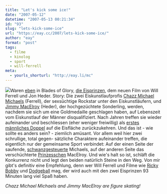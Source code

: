 ```yaml
---
title: "Let's kick some ice!"
date: "2007-05-12"
datetime: "2007-05-13 00:21:34"
id: "93"
slug: "lets-kick-some-ice"
url: "https://eay.cc/2007/lets-kick-some-ice/"
author: "eay"
format: "post"
tags:
  - filme
  - kinolog
  - sport
  - will-ferrell
meta:
  - yourls_shorturl: "http://eay.li/mc"
---
```


![](/uploads/2007/eisprinzen.jpg)Waren [eben](http://twitter.com/Eay/statuses/61673622) in Blades of Glory, [die Eisprinzen](http://www.imdb.com/title/tt0445934/), dem neuen Film von Will Ferrell und Jon Heder. Story: Die zwei Eiskunstlaufprofis [Chazz Michael Michaels](http://outnow.ch/Media/Img/2007/BladesOfGlory/movie.fs/56?w=1400&h=938) (Ferrell), der sexsüchtige Rockstar unter den Eiskunstläufern, und [Jimmy MacElroy](http://outnow.ch/Media/Img/2007/BladesOfGlory/movie.fs/78?w=1400&h=931) (Heder), der hochgezüchtete Sonderling, werden, nachdem sie sich um eine Goldmedaille geschlagen haben, auf Lebenszeit vom Eiskunstlauf der Männer disqualifiziert. Nach Jahren treffen sie wieder aufeinander und beschliessen (eher weniger freiwillig) als [erstes männliches Doppel](http://outnow.ch/Media/Img/2007/BladesOfGlory/movie.fs/20?w=1400&h=933) auf die Eisfläche zurückzukehren. Und das ist - wie sollte es anders sein? - ziemlich amüsant. Vor allem weil hier zwei schrullige, total gegen- sätzliche Charaktere aufeinander treffen, die eigentlich nur der gemeinsame Sport verbindet: Auf der einen Seite der saufende, [schwanzgesteuerte](http://outnow.ch/Media/Img/2007/BladesOfGlory/movie.fs/159?w=1400&h=933) Michaels, auf der anderen Seite das verschüchterte [Prinzesschen](http://outnow.ch/Media/Img/2007/BladesOfGlory/movie.fs/95?w=1400&h=933) MacElroy. Und wie's halt so ist, schläft die Konkurrenz nicht und legt den beiden natürlich Steine in den Weg. Von mir gibt's definitiv eine Empfehlung, denn wer Will Ferrell und Filme wie [Ricky Bobby](http://eay.cc/blog/2006/10/von_ricky_bobby.shtml) und [Dodgeball](http://www.imdb.com/title/tt0364725/) mag, der wird auch mit den zwei Eisprinzen 93 Minuten lang viel Spaß haben.

_Chazz Michael Michaels and Jimmy MacElroy are figure skating!_
